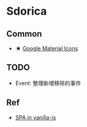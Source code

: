 # Sdorica

## Common

- ★ [Google Material Icons](https://material.io/resources/icons/?icon=sentiment_satisfied&style=baseline)

## TODO

- Event: 整理新增移除的事件

## Ref

- [SPA in vanilla-js](https://medium.com/@bryanmanuele/how-i-implemented-my-own-spa-routing-system-in-vanilla-js-49942e3c4573)
